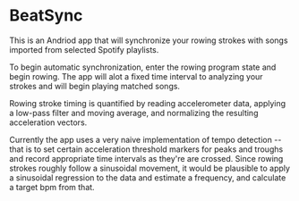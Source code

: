 # BeatSync
This is an Andriod app that will synchronize your rowing strokes with songs imported from selected Spotify playlists.  

To begin automatic synchronization, enter the rowing program state and begin rowing. The app will alot a fixed time interval to analyzing
your strokes and will begin playing matched songs.

Rowing stroke timing is quantified by reading accelerometer data, applying a low-pass filter and moving average,
and normalizing the resulting acceleration vectors.

Currently the app uses a very naive implementation of tempo detection -- that is to set certain acceleration
threshold markers for peaks and troughs and record appropriate time intervals as they're are crossed. Since rowing strokes roughly follow a sinusoidal movement, it would be plausible to apply a sinusoidal regression to the data and estimate
a frequency, and calculate a target bpm from that.
